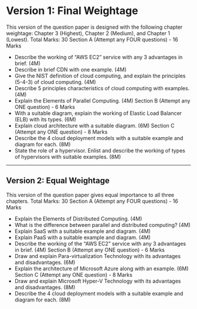 
# Version 1: Final Weightage
This version of the question paper is designed with the following chapter weightage: Chapter 3 (Highest), Chapter 2 (Medium), and Chapter 1 (Lowest).
Total Marks: 30
Section A (Attempt any FOUR questions) - 16 Marks
 * Describe the working of “AWS EC2” service with any 3 advantages in brief. (4M)
 * Describe in brief CDN with one example. (4M)
 * Give the NIST definition of cloud computing, and explain the principles (5-4-3) of cloud computing. (4M)
 * Describe 5 principles characteristics of cloud computing with examples. (4M)
 * Explain the Elements of Parallel Computing. (4M)
Section B (Attempt any ONE question) - 6 Marks
 * With a suitable diagram, explain the working of Elastic Load Balancer (ELB) with its types. (6M)
 * Explain cloud architecture with a suitable diagram. (6M)
Section C (Attempt any ONE question) - 8 Marks
 * Describe the 4 cloud deployment models with a suitable example and diagram for each. (8M)
 * State the role of a hypervisor. Enlist and describe the working of types of hypervisors with suitable examples. (8M)
***
## Version 2: Equal Weightage
This version of the question paper gives equal importance to all three chapters.
Total Marks: 30
Section A (Attempt any FOUR questions) - 16 Marks
 * Explain the Elements of Distributed Computing. (4M)
 * What is the difference between parallel and distributed computing? (4M)
 * Explain SaaS with a suitable example and diagram. (4M)
 * Explain PaaS with a suitable example and diagram. (4M)
 * Describe the working of the “AWS EC2” service with any 3 advantages in brief. (4M)
Section B (Attempt any ONE question) - 6 Marks
 * Draw and explain Para-virtualization Technology with its advantages and disadvantages. (6M)
 * Explain the architecture of Microsoft Azure along with an example. (6M)
Section C (Attempt any ONE question) - 8 Marks
 * Draw and explain Microsoft Hyper-V Technology with its advantages and disadvantages. (8M)
 * Describe the 4 cloud deployment models with a suitable example and diagram for each. (8M)